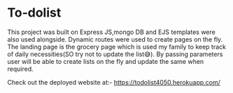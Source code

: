# To-dolist

This project was built on Express JS,mongo DB and EJS templates were also used alongside. Dynamic routes were used to create pages on the fly. The landing page is the grocery page 
which is used my family to keep track of daily necessities(SO try not to update the list😅). By passing parameters user will be able to create lists on the fly and update the same
when required.

Check out the deployed website at:- https://todolist4050.herokuapp.com/ 
